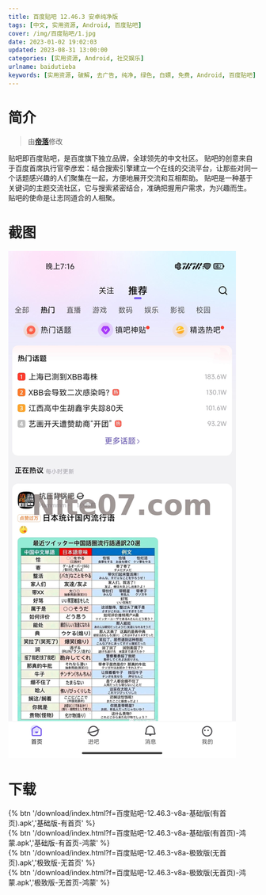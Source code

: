 ```yaml
---
title: 百度贴吧 12.46.3 安卓纯净版
tags: [中文, 实用资源, Android, 百度贴吧]
cover: /img/百度贴吧/1.jpg
date: 2023-01-02 19:02:03
updated: 2023-08-31 13:00:00
categories: [实用资源, Android, 社交娱乐]
urlname: baidutieba
keywords: [实用资源, 破解, 去广告, 纯净, 绿色, 白嫖, 免费, Android, 百度贴吧]
---
```


# 简介

> 由[**帝落**](/laiyuan)修改

贴吧即百度贴吧，是百度旗下独立品牌，全球领先的中文社区。 贴吧的创意来自于百度首席执行官李彦宏：结合搜索引擎建立一个在线的交流平台，让那些对同一个话题感兴趣的人们聚集在一起，方便地展开交流和互相帮助。 贴吧是一种基于关键词的主题交流社区，它与搜索紧密结合，准确把握用户需求，为兴趣而生。 贴吧的使命是让志同道合的人相聚。

# 截图

![](/img/百度贴吧/2.jpg)

# 下载

{% btn '/download/index.html?f=百度贴吧-12.46.3-v8a-基础版(有首页).apk','基础版-有首页' %}
<br>
{% btn '/download/index.html?f=百度贴吧-12.46.3-v8a-基础版(有首页)-鸿蒙.apk','基础版-有首页-鸿蒙' %}
<br>
{% btn '/download/index.html?f=百度贴吧-12.46.3-v8a-极致版(无首页).apk','极致版-无首页' %}
<br>
{% btn '/download/index.html?f=百度贴吧-12.46.3-v8a-极致版(无首页)-鸿蒙.apk','极致版-无首页-鸿蒙' %}
